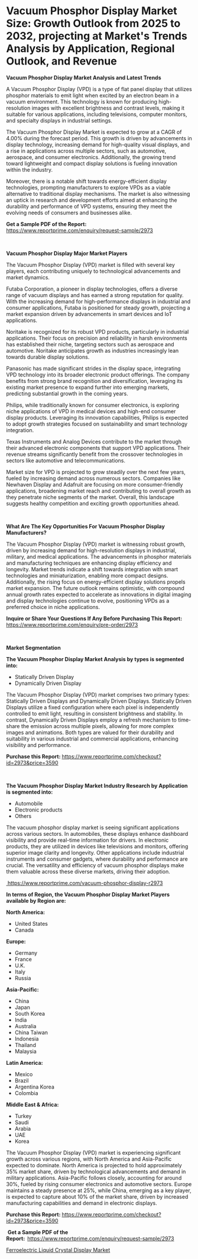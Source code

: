 <p><h1>Vacuum Phosphor Display Market Size: Growth Outlook from 2025 to 2032, projecting at Market's Trends Analysis by Application, Regional Outlook, and Revenue</h1></p><p><strong>Vacuum Phosphor Display Market Analysis and Latest Trends</strong></p>
<p><p>A Vacuum Phosphor Display (VPD) is a type of flat panel display that utilizes phosphor materials to emit light when excited by an electron beam in a vacuum environment. This technology is known for producing high-resolution images with excellent brightness and contrast levels, making it suitable for various applications, including televisions, computer monitors, and specialty displays in industrial settings.</p><p>The Vacuum Phosphor Display Market is expected to grow at a CAGR of 4.00% during the forecast period. This growth is driven by advancements in display technology, increasing demand for high-quality visual displays, and a rise in applications across multiple sectors, such as automotive, aerospace, and consumer electronics. Additionally, the growing trend toward lightweight and compact display solutions is fueling innovation within the industry.</p><p>Moreover, there is a notable shift towards energy-efficient display technologies, prompting manufacturers to explore VPDs as a viable alternative to traditional display mechanisms. The market is also witnessing an uptick in research and development efforts aimed at enhancing the durability and performance of VPD systems, ensuring they meet the evolving needs of consumers and businesses alike.</p></p>
<p><strong>Get a Sample PDF of the Report:&nbsp;</strong> <a href="https://www.reportprime.com/enquiry/request-sample/2973?utm_campaign=3262&utm_medium=2&utm_source=Github&utm_content=ia&utm_term=18032025&utm_id=vacuum-phosphor-display">https://www.reportprime.com/enquiry/request-sample/2973</a></p>
<p>&nbsp;</p>
<p><strong>Vacuum Phosphor Display Major Market Players</strong></p>
<p><p>The Vacuum Phosphor Display (VPD) market is filled with several key players, each contributing uniquely to technological advancements and market dynamics. </p><p>Futaba Corporation, a pioneer in display technologies, offers a diverse range of vacuum displays and has earned a strong reputation for quality. With the increasing demand for high-performance displays in industrial and consumer applications, Futaba is positioned for steady growth, projecting a market expansion driven by advancements in smart devices and IoT applications.</p><p>Noritake is recognized for its robust VPD products, particularly in industrial applications. Their focus on precision and reliability in harsh environments has established their niche, targeting sectors such as aerospace and automotive. Noritake anticipates growth as industries increasingly lean towards durable display solutions.</p><p>Panasonic has made significant strides in the display space, integrating VPD technology into its broader electronic product offerings. The company benefits from strong brand recognition and diversification, leveraging its existing market presence to expand further into emerging markets, predicting substantial growth in the coming years.</p><p>Philips, while traditionally known for consumer electronics, is exploring niche applications of VPD in medical devices and high-end consumer display products. Leveraging its innovation capabilities, Philips is expected to adopt growth strategies focused on sustainability and smart technology integration.</p><p>Texas Instruments and Analog Devices contribute to the market through their advanced electronic components that support VPD applications. Their revenue streams significantly benefit from the crossover technologies in sectors like automotive and telecommunications.</p><p>Market size for VPD is projected to grow steadily over the next few years, fueled by increasing demand across numerous sectors. Companies like Newhaven Display and Adafruit are focusing on more consumer-friendly applications, broadening market reach and contributing to overall growth as they penetrate niche segments of the market. Overall, this landscape suggests healthy competition and exciting growth opportunities ahead.</p></p>
<p>&nbsp;</p>
<p><strong>What Are The Key Opportunities For Vacuum Phosphor Display Manufacturers?</strong></p>
<p><p>The Vacuum Phosphor Display (VPD) market is witnessing robust growth, driven by increasing demand for high-resolution displays in industrial, military, and medical applications. The advancements in phosphor materials and manufacturing techniques are enhancing display efficiency and longevity. Market trends indicate a shift towards integration with smart technologies and miniaturization, enabling more compact designs. Additionally, the rising focus on energy-efficient display solutions propels market expansion. The future outlook remains optimistic, with compound annual growth rates expected to accelerate as innovations in digital imaging and display technologies continue to evolve, positioning VPDs as a preferred choice in niche applications.</p></p>
<p><strong>Inquire or Share Your Questions If Any Before Purchasing This Report:</strong> <a href="https://www.reportprime.com/enquiry/pre-order/2973?utm_campaign=3262&utm_medium=2&utm_source=Github&utm_content=ia&utm_term=18032025&utm_id=vacuum-phosphor-display">https://www.reportprime.com/enquiry/pre-order/2973</a></p>
<p>&nbsp;</p>
<p><strong>Market Segmentation</strong></p>
<p><strong>The Vacuum Phosphor Display Market Analysis by types is segmented into:</strong></p>
<p><ul><li>Statically Driven Display</li><li>Dynamically Driven Display</li></ul></p>
<p><p>The Vacuum Phosphor Display (VPD) market comprises two primary types: Statically Driven Displays and Dynamically Driven Displays. Statically Driven Displays utilize a fixed configuration where each pixel is independently controlled to emit light, resulting in consistent brightness and stability. In contrast, Dynamically Driven Displays employ a refresh mechanism to time-share the emission across multiple pixels, allowing for more complex images and animations. Both types are valued for their durability and suitability in various industrial and commercial applications, enhancing visibility and performance.</p></p>
<p><strong>Purchase this Report:&nbsp;</strong><a href="https://www.reportprime.com/checkout?id=2973&price=3590&utm_campaign=3262&utm_medium=2&utm_source=Github&utm_content=ia&utm_term=18032025&utm_id=vacuum-phosphor-display">https://www.reportprime.com/checkout?id=2973&price=3590</a></p>
<p>&nbsp;</p>
<p><strong>The Vacuum Phosphor Display Market Industry Research by Application is segmented into:</strong></p>
<p><ul><li>Automobile</li><li>Electronic products</li><li>Others</li></ul></p>
<p><p>The vacuum phosphor display market is seeing significant applications across various sectors. In automobiles, these displays enhance dashboard visibility and provide real-time information for drivers. In electronic products, they are utilized in devices like televisions and monitors, offering superior image clarity and longevity. Other applications include industrial instruments and consumer gadgets, where durability and performance are crucial. The versatility and efficiency of vacuum phosphor displays make them valuable across these diverse markets, driving their adoption.</p></p>
<p><a href="https://www.reportprime.com/vacuum-phosphor-display-r2973?utm_campaign=3262&utm_medium=2&utm_source=Github&utm_content=ia&utm_term=18032025&utm_id=vacuum-phosphor-display">&nbsp;https://www.reportprime.com/vacuum-phosphor-display-r2973</a></p>
<p><strong>In terms of Region, the Vacuum Phosphor Display Market Players available by Region are:</strong></p>
<p>
    <p> <strong> North America: </strong>
        <ul>
            <li>United States</li>
            <li>Canada</li>
        </ul>
        </p> 
    <p> <strong> Europe: </strong>
        <ul>
            <li>Germany</li>
            <li>France</li>
            <li>U.K.</li>
            <li>Italy</li>
            <li>Russia</li>
        </ul>
        </p> 
    <p> <strong> Asia-Pacific: </strong>
        <ul>
            <li>China</li>
            <li>Japan</li>
            <li>South Korea</li>
            <li>India</li>
            <li>Australia</li>
            <li>China Taiwan</li>
            <li>Indonesia</li>
            <li>Thailand</li>
            <li>Malaysia</li>
        </ul>
        </p> 
    <p> <strong> Latin America: </strong>
        <ul>
            <li>Mexico</li>
            <li>Brazil</li>
            <li>Argentina Korea</li>
            <li>Colombia</li>
        </ul>
        </p> 
    <p> <strong> Middle East & Africa: </strong>
        <ul>
            <li>Turkey</li>
            <li>Saudi</li>
            <li>Arabia</li>
            <li>UAE</li>
            <li>Korea</li>
        </ul>
    </p>
    </p>
<p><p>The Vacuum Phosphor Display (VPD) market is experiencing significant growth across various regions, with North America and Asia-Pacific expected to dominate. North America is projected to hold approximately 35% market share, driven by technological advancements and demand in military applications. Asia-Pacific follows closely, accounting for around 30%, fueled by rising consumer electronics and automotive sectors. Europe maintains a steady presence at 25%, while China, emerging as a key player, is expected to capture about 10% of the market share, driven by increased manufacturing capabilities and demand in electronic displays.</p></p>
<p><strong>Purchase this Report: </strong><a href="https://www.reportprime.com/checkout?id=2973&price=3590&utm_campaign=3262&utm_medium=2&utm_source=Github&utm_content=ia&utm_term=18032025&utm_id=vacuum-phosphor-display">https://www.reportprime.com/checkout?id=2973&price=3590</a></p>
<p>&nbsp;<strong>Get a Sample PDF of the Report:&nbsp;&nbsp;</strong><a href="https://www.reportprime.com/enquiry/request-sample/2973?utm_campaign=3262&utm_medium=2&utm_source=Github&utm_content=ia&utm_term=18032025&utm_id=vacuum-phosphor-display">https://www.reportprime.com/enquiry/request-sample/2973</a></p>
<p><strong></strong></p>
<p><p><a href="https://github.com/arifasabeygb/Market-Research-Report-List-1/blob/main/ferroelectric-liquid-crystal-display-market.md?utm_campaign=3262&utm_medium=2&utm_source=Github&utm_content=ia&utm_term=18032025&utm_id=vacuum-phosphor-display">Ferroelectric Liquid Crystal Display Market</a></p></p>
